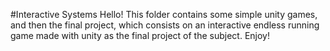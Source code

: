 #Interactive Systems
Hello! 
This folder contains some simple unity games, and then the final project, which consists on an interactive endless running game made with unity as the final project of the subject.
Enjoy!
